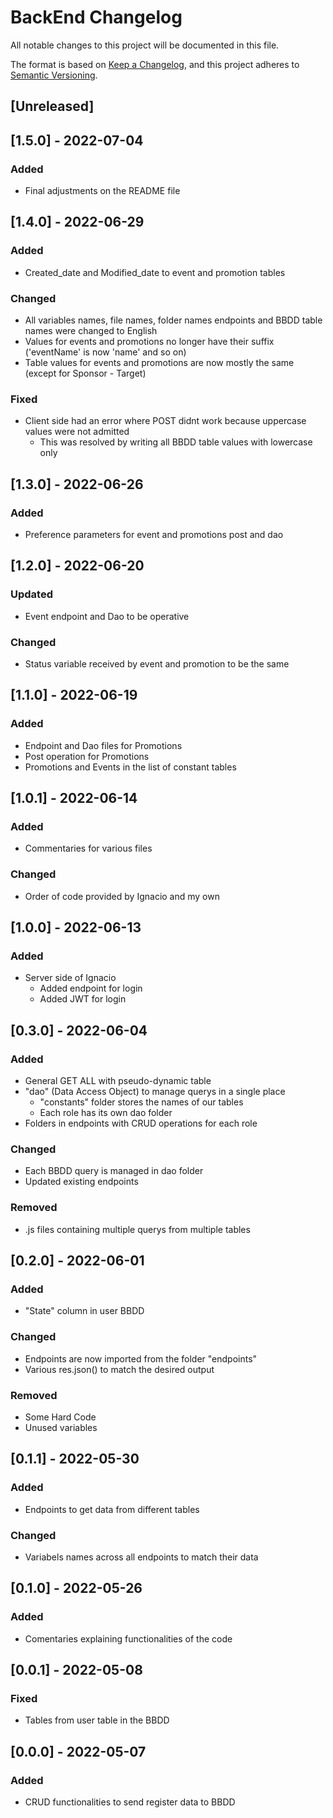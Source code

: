 # BackEnd Changelog
All notable changes to this project will be documented in this file.

The format is based on [Keep a Changelog](https://keepachangelog.com/en/1.0.0/),
and this project adheres to [Semantic Versioning](https://semver.org/spec/v2.0.0.html).

## [Unreleased]

## [1.5.0] - 2022-07-04
### Added
- Final adjustments on the README file

## [1.4.0] - 2022-06-29
### Added
- Created_date and Modified_date to event and promotion tables
### Changed
- All variables names, file names, folder names endpoints and BBDD table names were changed to English
- Values for events and promotions no longer have their suffix ('eventName' is now 'name' and so on)
- Table values for events and promotions are now mostly the same (except for Sponsor - Target)
### Fixed
- Client side had an error where POST didnt work because uppercase values were not admitted
  - This was resolved by writing all BBDD table values with lowercase only

## [1.3.0] - 2022-06-26
### Added
- Preference parameters for event and promotions post and dao

## [1.2.0] - 2022-06-20
### Updated
- Event endpoint and Dao to be operative
### Changed
- Status variable received by event and promotion to be the same

## [1.1.0] - 2022-06-19
### Added
- Endpoint and Dao files for Promotions
- Post operation for Promotions
- Promotions and Events in the list of constant tables

## [1.0.1] - 2022-06-14
### Added
- Commentaries for various files
### Changed
- Order of code provided by Ignacio and my own

## [1.0.0] - 2022-06-13
### Added
- Server side of Ignacio
  - Added endpoint for login 
  - Added JWT for login

## [0.3.0] - 2022-06-04
### Added
- General GET ALL with pseudo-dynamic table 
- "dao" (Data Access Object) to manage querys in a single place
  - "constants" folder stores the names of our tables
  - Each role has its own dao folder
- Folders in endpoints with CRUD operations for each role 
### Changed
- Each BBDD query is managed in dao folder
- Updated existing endpoints
### Removed
- .js files containing multiple querys from multiple tables
  
## [0.2.0] - 2022-06-01
### Added
- "State" column in user BBDD
### Changed
- Endpoints are now imported from the folder "endpoints"
- Various res.json() to match the desired output 
### Removed
- Some Hard Code
- Unused variables

## [0.1.1] - 2022-05-30
### Added
- Endpoints to get data from different tables
### Changed
- Variabels names across all endpoints to match their data

## [0.1.0] - 2022-05-26
### Added
- Comentaries explaining functionalities of the code
  
## [0.0.1] - 2022-05-08
### Fixed
- Tables from user table in the BBDD

## [0.0.0] - 2022-05-07
### Added
- CRUD functionalities to send register data to BBDD
